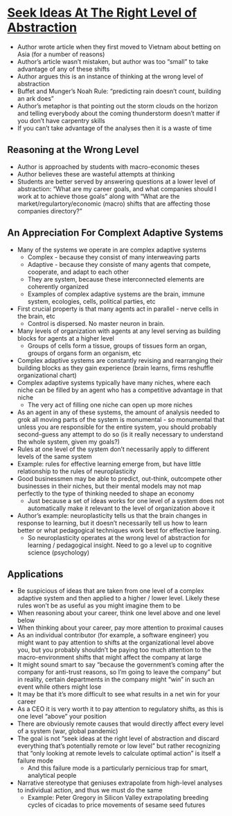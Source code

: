 # [Seek Ideas At The Right Level of Abstraction](https://commoncog.com/the-right-level-of-abstraction/)

* Author wrote article when they first moved to Vietnam about betting on Asia (for a number of reasons)
* Author’s article wasn’t mistaken, but author was too “small” to take advantage of any of these shifts
* Author argues this is an instance of thinking at the wrong level of abstraction
* Buffet and Munger’s Noah Rule: “predicting rain doesn’t count, building an ark does”
* Author’s metaphor is that pointing out the storm clouds on the horizon and telling everybody about the coming thunderstorm doesn’t matter if you don’t have carpentry skills
* If you can’t take advantage of the analyses then it is a waste of time

## Reasoning at the Wrong Level

* Author is approached by students with macro-economic theses
* Author believes these are wasteful attempts at thinking
* Students are better served by answering questions at a lower level of abstraction: “What are my career goals, and what companies should I work at to achieve those goals” along with “What are the market/regulartory/economic (macro) shifts that are affecting those companies directory?”

## An Appreciation For Complext Adaptive Systems

* Many of the systems we operate in are complex adaptive systems
  * Complex - because they consist of many interweaving parts
  * Adaptive - because they consiste of many agents that compete, cooperate, and adapt to each other
  * They are system, because these interconnected elements are coherently organized
  * Examples of complex adaptive systems are the brain, immune system, ecologies, cells, political parties, etc
* First crucial property is that many agents act in parallel - nerve cells in the brain, etc
  * Control is dispersed. No master neuron in brain.
* Many levels of organization with agents at any level serving as building blocks for agents at a higher level
  * Groups of cells form a tissue, groups of tissues form an organ, groups of organs form an organism, etc
* Complex adaptive systems are constantly revising and rearranging their building blocks as they gain experience (brain learns, firms reshuffle organizational chart)
* Complex adaptive systems typically have many niches, where each niche can be filled by an agent who has a competitive advantage in that niche
  * The very act of filling one niche can open up more niches
* As an agent in any of these systems, the amount of analysis needed to grok all moving parts of the system is monumental - so monumental that unless you are responsible for the entire system, you should probably second-guess any attempt to do so (is it really necessary to understand the whole system, given my goals?)
* Rules at one level of the system don’t necessarily apply to different levels of the same system
* Example: rules for effective learning emerge from, but have little relationship to the rules of neuroplasticity
* Good businessmen may be able to predict, out-think, outcompete other businesses in their niches, but their mental models may not map perfectly to the type of thinking needed to shape an economy
  * Just because a set of ideas works for one level of a system does not automatically make it relevant to the level of organization above it
* Author’s example: neuroplasticity tells us that the brain changes in response to learning, but it doesn’t necessarily tell us how to learn better or what pedagogical techniques work best for effective learning.
  * So neuroplasticity operates at the wrong level of abstraction for learning / pedagogical insight. Need to go a level up to cognitive science (psychology)

## Applications

* Be suspicious of ideas that are taken from one level of a complex adaptive system and then applied to a higher / lower level. Likely these rules won’t be as useful as you might imagine them to be
* When reasoning about your career, think one level above and one level below
* When thinking about your career, pay more attention to proximal causes
* As an individual contributor (for example, a software engineer) you might want to pay attention to shifts at the organizational level above you, but you probably shouldn’t be paying too much attention to the macro-environment shifts that might affect the company at large
* It might sound smart to say “because the government’s coming after the company for anti-trust reasons, so I’m going to leave the company” but in reality, certain departments in the company might “win” in such an event while others might lose
* It may be that it’s more difficult to see what results in a net win for your career
* As a CEO it is very worth it to pay attention to regulatory shifts, as this is one level “above” your position
* There are obviously remote causes that would directly affect every level of a system (war, global pandemic)
* The goal is not “seek ideas at the right level of abstraction and discard everything that’s potentially remote or low level” but rather recognizing that “only looking at remote levels to calculate optimal action” is itself a failure mode
  * And this failure mode is a particularly pernicious trap for smart, analytical people
* Narrative stereotype that geniuses extrapolate from high-level analyses to individual action, and thus we must do the same
  * Example: Peter Gregory in Silicon Valley extrapolating breeding cycles of cicadas to price movements of sesame seed futures
